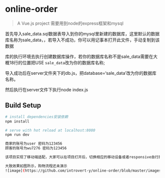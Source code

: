 

# online-order

> A Vue.js project 需要用到node的express框架和mysql

首先导入sale_data.sql数据表导入到你的mysql里新建的数据库，这里默认的数据库名称为sale_data，，若导入不成功，你可以用记事本打开此文件，手动复制到该数据

库的执行环境去执行创建数据库操作，若你的数据库名称不是sale_data需要在大概18行的位置把USE `sale_data`改为你的数据库名称;

导入成功后在server文件夹下的db.js，把database=‘sale_data’改为你的数据库名称。

然后执行在server文件下执行node index.js

## Build Setup
``` bash
# install dependencies安装依赖
npm install

# serve with hot reload at localhost:8080
npm run dev

商家的账号为user 密码为123456
顾客的账号为wu7276 密码为123456

该项目实现了移动端适配，大家可以在项目打开后，切换相应的移动设备或者responsive自行拖拽页面大小

大致效果如图所示，购物流程还未演示 
![image](https://github.com/introvert-y/online-order/blob/master/images.gif) 
